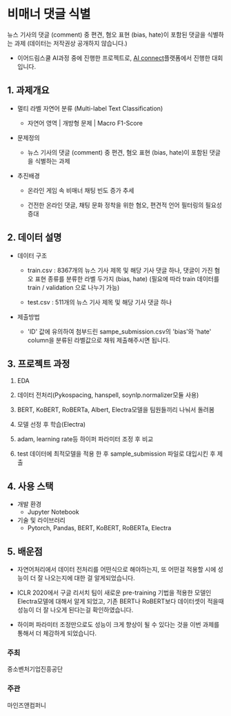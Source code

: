 # 비매너 댓글 식별
뉴스 기사의 댓글 (comment) 중 편견, 혐오 표현 (bias, hate)이 포함된 댓글을 식별하는 과제 (데이터는 저작권상 공개하지 않습니다.)
  - 이어드림스쿨 AI과정 중에 진행한 프로젝트로, [AI connect](https://www.aiconnect.kr/main/competition/detail/204/task/214/assignmentinfo)플랫폼에서 진행한 대회입니다.

## 1. 과제개요
- 멀티 라벨 자연어 분류 (Multi-label Text Classification)
    - 자연어 영역 | 개방형 문제 | Macro F1-Score



- 문제정의
    - 뉴스 기사의 댓글 (comment) 중 편견, 혐오 표현 (bias, hate)이 포함된 댓글을 식별하는 과제



- 추진배경

    - 온라인 게임 속 비매너 채팅 빈도 증가 추세

    - 건전한 온라인 댓글, 채팅 문화 정착을 위한 혐오, 편견적 언어 필터링의 필요성 증대



## 2. 데이터 설명
- 데이터 구조

    - train.csv : 8367개의 뉴스 기사 제목 및 해당 기사 댓글 하나, 댓글이 가진 혐오 표현 종류를 분류한 라벨 두가지 (bias, hate)
    (필요에 따라 train 데이터를 train / validation 으로 나누기 가능) 

    - test.csv : 511개의 뉴스 기사 제목 및 해당 기사 댓글 하나



- 제출방법
    - 'ID' 값에 유의하여 첨부드린 sampe_submission.csv의 'bias'와 'hate' column을 분류된 라벨값으로 채워 제출해주시면 됩니다.


## 3. 프로젝트 과정
1. EDA

2. 데이터 전처리(Pykospacing, hanspell, soynlp.normalizer모듈 사용)

3. BERT, KoBERT, RoBERTa, Albert, Electra모델을 팀원들끼리 나눠서 돌려봄 

4. 모델 선정 후 학습(Electra)

5. adam, learning rate등 하이퍼 파라미터 조정 후 비교

6. test 데이터에 최적모델을 적용 한 후 sample_submission 파일로 대입시킨 후 제출

## 4. 사용 스택
- 개발 환경
  - Jupyter Notebook
- 기술 및 라이브러리
  - Pytorch, Pandas, BERT, KoBERT, RoBERTa, Electra 

## 5. 배운점
- 자연어처리에서 데이터 전처리를 어떤식으로 해야하는지, 또 어떤걸 적용할 시에 성능이 더 잘 나오는지에 대한 걸 알게되었습니다.

- ICLR 2020에서 구글 리서치 팀이 새로운 pre-training 기법을 적용한 모델인 Electra모델에 대해서 알게 되었고, 기존 BERT나 RoBERT보다 데이터셋이 적을때 성능이 더 잘 나오게 된다는걸 확인하였습니다.

- 하이퍼 파라미터 조정만으로도 성능이 크게 향상이 될 수 있다는 것을 이번 과제를 통해서 더 체감하게 되었습니다.

### 주최
중소벤처기업진흥공단

### 주관
마인즈앤컴퍼니
